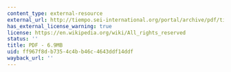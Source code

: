 ```yaml
---
content_type: external-resource
external_url: http://tiempo.sei-international.org/portal/archive/pdf/tiempo68low.pdf
has_external_license_warning: true
license: https://en.wikipedia.org/wiki/All_rights_reserved
status: ''
title: PDF - 6.9MB
uid: ff967f8d-b735-4c4b-b46c-4643ddf14ddf
wayback_url: ''
---
```

